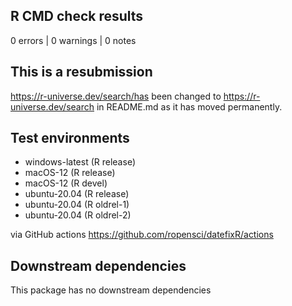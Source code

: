 ## R CMD check results

0 errors | 0 warnings | 0 notes


## This is a resubmission

https://r-universe.dev/search/has been changed to
https://r-universe.dev/search in README.md as it has moved permanently. 


## Test environments 

- windows-latest (R release)
- macOS-12 (R release)
- macOS-12 (R devel)
- ubuntu-20.04 (R release)
- ubuntu-20.04 (R oldrel-1)
- ubuntu-20.04 (R oldrel-2)

via GitHub actions https://github.com/ropensci/datefixR/actions

## Downstream dependencies

This package has no downstream dependencies
